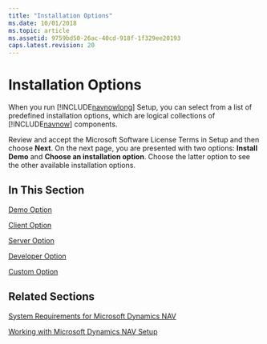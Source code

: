 ```yaml
---
title: "Installation Options"
ms.date: 10/01/2018
ms.topic: article
ms.assetid: 9759bd50-26ac-40cd-918f-1f329ee20193
caps.latest.revision: 20
---
```

# Installation Options
When you run [!INCLUDE[navnowlong](includes/navnowlong_md.md)] Setup, you can select from a list of predefined installation options, which are logical collections of [!INCLUDE[navnow](includes/navnow_md.md)] components.  

 Review and accept the Microsoft Software License Terms in Setup and then choose **Next**. On the next page, you are presented with two options: **Install Demo** and **Choose an installation option**. Choose the latter option to see the other available installation options.  

## In This Section  
 [Demo Option](Demo-Option.md)  

 [Client Option](Client-Option.md)  

 [Server Option](Server-Option.md)  

 [Developer Option](Developer-Option.md)  

 [Custom Option](Custom-Option.md)  

## Related Sections  
 [System Requirements for Microsoft Dynamics NAV](System-Requirements-for-Microsoft-Dynamics-NAV.md)  

 [Working with Microsoft Dynamics NAV Setup](Working-with-Microsoft-Dynamics-NAV-Setup.md)
